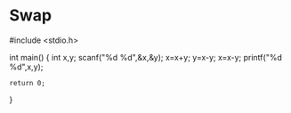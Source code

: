# Swap
#include <stdio.h>

int main()
{
    int x,y;
    scanf("%d %d",&x,&y);
    x=x+y;
    y=x-y;
    x=x-y;
    printf("%d %d",x,y);

    return 0;
}
